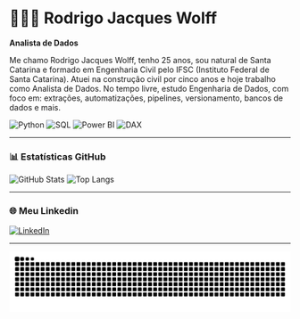 # 👨🏻‍💻 Rodrigo Jacques Wolff

**Analista de Dados**

Me chamo Rodrigo Jacques Wolff, tenho 25 anos, sou natural de Santa Catarina e formado em Engenharia Civil pelo IFSC (Instituto Federal de Santa Catarina). Atuei na construção civil por cinco anos e hoje trabalho como Analista de Dados. No tempo livre, estudo Engenharia de Dados, com foco em: extrações, automatizações, pipelines, versionamento, bancos de dados e mais.

![Python](https://img.shields.io/badge/-Python-3776AB?style=flat&logo=python&logoColor=white)
![SQL](https://img.shields.io/badge/-SQL-4479A1?style=flat&logo=postgresql&logoColor=white)
![Power BI](https://img.shields.io/badge/-Power%20BI-F2C811?style=flat&logo=powerbi&logoColor=black)
![DAX](https://img.shields.io/badge/-DAX-0C223F?style=flat&logoColor=white)

---

### 📊 Estatísticas GitHub

<p align="left">
  <img 
    src="https://github-readme-stats.vercel.app/api?username=RodrigoJacquesW&show_icons=true&theme=tokyonight&include_all_commits=false" 
    alt="GitHub Stats" 
    height="150"
  />
  <img 
    src="https://github-readme-stats.vercel.app/api/top-langs/?username=RodrigoJacquesW&theme=tokyonight&layout=compact&custom_title=Tecnologias" 
    alt="Top Langs" 
    height="150"
  />
</p>

---

### 🌐 Meu Linkedin

[![LinkedIn](https://img.shields.io/badge/-LinkedIn-%230077B5?style=flat&logo=linkedin&logoColor=white)](https://www.linkedin.com/in/Rodrigo-Jacques-Wolff)

---

<p align="center">
  <img src="https://raw.githubusercontent.com/RodrigoJacquesW/RodrigoJacquesW/output/snake.svg" alt="Snake animation">
</p>

